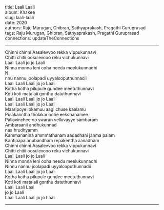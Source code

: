 title: Laali Laali  
album: Khakee  
slug: laali-laali  
date: 2020  
authors: Raju Murugan, Ghibran, Sathyaprakash, Pragathi Guruprasad  
tags: Raju Murugan, Ghibran, Sathyaprakash, Pragathi Guruprasad  
connections: updateTheConnections  

------------

Chinni chinni Aasalevvoo rekka vippukunnavi  
Chitti chitii oosulevooo reku vichukunnavi  
Laali Laali jo jo Laali  
Ninna monna leni ooha needu meelukunnadhi  
N  
nnu nannu joolapadi uyyalooputhunnadii  
Laali Laali Laali jo jo Laali  
Kotha kotha pilupule gundee meetuthunnavi  
Koti koti matalaii gonthu datuthunnavi  
Laali Laali Laali jo jo Laali  
Laali Laali Laali jo jo Laali  
Maaripoye lokamuu aagi chuse kaalamu  
Pulakarintha tholakarinche eekshanamee  
Pallavinchee oo swaran velluvayye sambaram  
Ambaraanii andhukunnad  
naa hrudhyamm  
Kammananina ammmathanam aadadhani janma palam  
Kantipapa anubandham repakentha aanadham  
Chinni chinni Aasalevvoo rekka vippukunnavi  
Chitti chitii oosulevooo reku vichukunnavi  
Laali Laali jo jo Laali  
Ninna monna leni ooha needu meelukunnadhi  
Ninnu nannu joolapadi uyyalooputhunnadii  
Laali Laali Laali jo jo Laali  
Kotha kotha pilupule gundee meetuthunnavi  
Koti koti matalaii gonthu datuthunnavi  
Laali Laali Laal  
jo jo Laali  
Laali Laali Laali jo jo Laali  


------------
